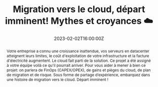 ---
title: Migration vers le cloud, départ imminent! Mythes et croyances ☁️

event: Very Tech Trip 2023
event_url: https://verytechtrip.com/

location: Paris (Cité des Sciences et de l'Industrie)
address:
  street: 30 Av. Corentin Cariou
  city: Paris
  region: Ile-de-France
  postcode: '75019'
  country: France

summary: Le Cloud n'est pas un long fleuve tranquille..
abstract: "Votre entreprise a connu une croissance inattendue, vos serveurs en datacenter atteignent leurs limites, le coût d'exploitation de votre infrastructure et la facture d'électricité augmentent.
Le cloud fait parti de la solution. 
Ce projet a été assigné à votre équipe voilà ce qu'il pourrait arriver. Pour vous aider à mener à bien ce projet: on parlera de FinOps (CAPEX/OPEX), de gains et pièges du cloud, de plan de migration et de risque.
Sous forme de partage d’expérience, embarquez dans une histoire de migration vers le cloud. Départ imminent !"

date: "2023-02-02T16:00:00Z"
date_end: "2023-02-02T16:30:00Z"
all_day: false

publishDate: "2022-12-12T00:00:00Z"

authors: [David Aparicio]
tags: [Cloud, SRE]

featured: false

image:
  caption: 'Crédits: [**Dessin "VTT22" par CommitStrip**](https://verytechtrip.com/)'
  focal_point: Right

links:
#- icon: file-alt
#  icon_pack: fas
#  name: Article
#  url: https://blog.ovhcloud.com/ovhcloud-at-touraine-tech/
#  #url: https://blog.devrel.ovh/2022-01-24-touraine-tech/
#- icon: comments
#  icon_pack: fas
#  name: Avis
#  url: https://openfeedback.io/O0JgOh7607hrFK6xomd6/2022-01-21/SIE6sm17zZIewvX5vO9G
url_code: ""
url_pdf: ""
url_slides: ""
url_video: ""

slides: ""
projects: []
---